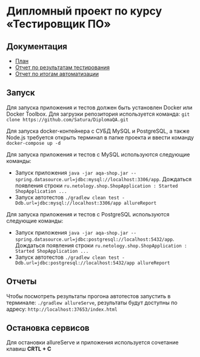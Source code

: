 # Дипломный проект по курсу «Тестировщик ПО»

## Документация

- [План](https://github.com/Satura/DiplomaQA/blob/master/documents/Plan.md)
- [Отчет по результатам тестирования](https://github.com/Satura/DiplomaQA/blob/master/documents/Report.md)
- [Отчет по итогам автоматизации](https://)

## Запуск

Для запуска приложения и тестов  должен быть установлен Docker или Docker Toolbox.
Для загрузки репозитория используется команда: `git clone https://github.com/Satura/DiplomaQA.git`

Для запуска docker-контейнера с СУБД MySQL и PostgreSQL, а также Node.js требуется открыть терминал в папке проекта и ввести команду `docker-compose up -d`

Для запуска приложения и тестов с MySQL используются следующие команды:

- Запуск приложения `java -jar aqa-shop.jar --spring.datasource.url=jdbc:mysql://localhost:3306/app`. Дождаться появления строки `ru.netology.shop.ShopApplication : Started ShopApplication ...`
- Запуск автотестов `./gradlew clean test -Ddb.url=jdbc:mysql://localhost:3306/app allureReport`

Для запуска приложения и тестов с PostgreSQL используются следующие команды:

- Запуск приложения `java -jar aqa-shop.jar --spring.datasource.url=jdbc:postgresql://localhost:5432/app`. Дождаться появления строки `ru.netology.shop.ShopApplication : Started ShopApplication ...`
- Запуск автотестов `./gradlew clean test -Ddb.url=jdbc:postgresql://localhost:5432/app allureReport`

## Отчеты

Чтобы посмотреть результаты прогона автотестов запустить в терминале: `./gradlew allureServe`, результаты будут доступны по адресу: `http://localhost:37653/index.html`

## Остановка сервисов

Для остановки allureServe и приложения используется сочетание клавиш **CRTL + C**
